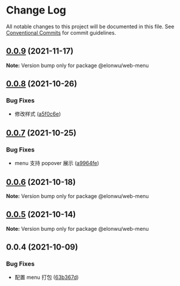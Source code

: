 # Change Log

All notable changes to this project will be documented in this file.
See [Conventional Commits](https://conventionalcommits.org) for commit guidelines.

## [0.0.9](https://github.com/ElonWu/elonwu_ui/compare/@elonwu/web-menu@0.0.8...@elonwu/web-menu@0.0.9) (2021-11-17)

**Note:** Version bump only for package @elonwu/web-menu





## [0.0.8](https://github.com/ElonWu/elonwu_ui/compare/@elonwu/web-menu@0.0.7...@elonwu/web-menu@0.0.8) (2021-10-26)


### Bug Fixes

* 修改样式 ([a5f0c6e](https://github.com/ElonWu/elonwu_ui/commit/a5f0c6e6ed5ad47515680ed5dad34c217b4f105d))





## [0.0.7](https://github.com/ElonWu/elonwu_ui/compare/@elonwu/web-menu@0.0.6...@elonwu/web-menu@0.0.7) (2021-10-25)


### Bug Fixes

* menu 支持 popover 展示 ([a9964fe](https://github.com/ElonWu/elonwu_ui/commit/a9964fef075ae68e839618b0ed130ace6e6a02ef))





## [0.0.6](https://github.com/ElonWu/elonwu_ui/compare/@elonwu/web-menu@0.0.5...@elonwu/web-menu@0.0.6) (2021-10-18)

**Note:** Version bump only for package @elonwu/web-menu





## [0.0.5](https://github.com/ElonWu/elonwu_ui/compare/@elonwu/web-menu@0.0.4...@elonwu/web-menu@0.0.5) (2021-10-14)

**Note:** Version bump only for package @elonwu/web-menu





## 0.0.4 (2021-10-09)


### Bug Fixes

* 配置 menu 打包 ([63b367d](https://github.com/ElonWu/elonwu_ui/commit/63b367db606501f8bb42906b5d8686e4022554bf))
